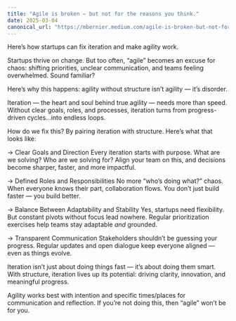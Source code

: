 ```yaml
---
title: "Agile is broken — but not for the reasons you think."
date: 2025-03-04
canonical_url: "https://mbernier.medium.com/agile-is-broken-but-not-for-the-reasons-you-think-d87ecd45ba46"
---
```



Here’s how startups can fix iteration and make agility work.

Startups thrive on change. But too often, “agile” becomes an excuse for chaos: shifting priorities, unclear communication, and teams feeling overwhelmed. Sound familiar?

Here’s why this happens: agility without structure isn’t agility — it’s disorder.

Iteration — the heart and soul behind true agility — needs more than speed. Without clear goals, roles, and processes, iteration turns from progress-driven cycles…into endless loops.

How do we fix this? By pairing iteration with structure. Here’s what that looks like:

→ Clear Goals and Direction
Every iteration starts with purpose. What are we solving? Who are we solving for? Align your team on this, and decisions become sharper, faster, and more impactful.

→ Defined Roles and Responsibilities
No more “who’s doing what?” chaos. When everyone knows their part, collaboration flows. You don’t just build faster — you build better.

→ Balance Between Adaptability and Stability
Yes, startups need flexibility. But constant pivots without focus lead nowhere. Regular prioritization exercises help teams stay adaptable *and* grounded.

→ Transparent Communication
Stakeholders shouldn’t be guessing your progress. Regular updates and open dialogue keep everyone aligned — even as things evolve.

Iteration isn’t just about doing things fast — it’s about doing them smart. With structure, iteration lives up its potential: driving clarity, innovation, and meaningful progress.

Agility works best with intention and specific times/places for communication and reflection. If you’re not doing this, then “agile” won’t be for you.

